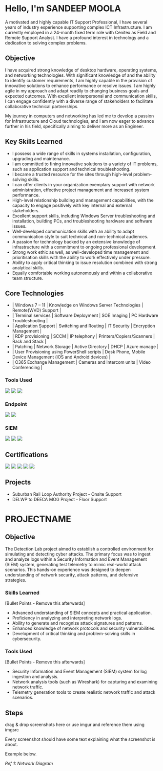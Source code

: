 # Hello, I'm SANDEEP MOOLA

A motivated and highly capable IT Support Professional, I have several years of industry experience supporting complex ICT Infrastructure. I am currently employed in a 24-month fixed term role with Cenitex as Field and Remote Support Analyst. I have a profound interest in technology and a dedication to solving complex problems.

## Objective

I have acquired strong knowledge of desktop hardware, operating systems, and networking technologies. With significant knowledge of and the ability to identify customer requirements, I am highly capable in the provision of innovative solutions to enhance performance or resolve issues. I am highly agile in my approach and adapt readily to changing business goals and expected outcomes. With excellent interpersonal and communication skills, I can engage confidently with a diverse range of stakeholders to facilitate collaborative technical partnerships.

My journey in computers and networking has led me to develop a passion for Infrastructure and Cloud technologies, and I am now eager to advance further in his field, specifically aiming to deliver more as an Engineer.

## Key Skills Learned

- I possess a wide range of skills in systems installation, configuration, upgrading and maintenance.
- I am committed to fining innovative solutions to a variety of IT problems, such as application support and technical troubleshooting.
- I became a trusted resource for the sites through high-level problem-solving skills.
- I can offer clients in your organization exemplary support with network administration, effective project management and increased system performance.
- High-level relationship building and management capabilities, with the capacity to engage positively with key internal and external stakeholders.
- Excellent support skills, including Windows Server troubleshooting and installation, building PCs, and troubleshooting hardware and software issues.
- Well-developed communication skills with an ability to adapt communication style to suit technical and non-technical audiences.
- A passion for technology backed by an extensive knowledge of infrastructure with a commitment to ongoing professional development.
- Strong work ethic as well, as well-developed time management and prioritisation skills with the ability to work effectively under pressure.
- Ability to apply critical thinking to issue resolution combined with strong analytical skills.
- Equally comfortable working autonomously and within a collaborative team structure.

## Core Technologies

- | Windows 7 – 11 | Knowledge on Windows Server Technologies | Remote(WVD) Support |
- | Terminal services | Software Deployment | SOE Imaging | PC Hardware Troubleshooting |
- | Application Support | Switching and Routing | IT Security | Encryption Management |
- | RDP provisioning | SCCM | IP telephony | Printers/Copiers/Scanners | Rack and Stack |
- | Patching | Network Storage | Active Directory | DHCP | Azure manage |
- | User Provisioning using PowerShell scripts | Desk Phone, Mobile Device Management (iOS and Android devices) |
- | O365 Exchange Management | Cameras and Intercom units | Video Conferencing |

### Tools Used
<div>
    <img src="https://img.shields.io/badge/-Genesys-1679A7?&style=for-the-badge&logo=Genesys&logoColor=white" />
    <img src="https://img.shields.io/badge/-RSA Admin Console-EF3B2D?&style=for-the-badge&logo=RSA Admin Console&logoColor=white" />
    <img src="https://img.shields.io/badge/-ServiceNow Reporting-777BB4?&style=for-the-badge&logo=ServiceNow Reporting&logoColor=white" />
</div>

### Endpoint
<div>
    <img src="https://img.shields.io/badge/-Microsoft_Defender_for_Endpoint-00A4EF?&style=for-the-badge&logo=Microsoft&logoColor=white" />
    <img src="https://img.shields.io/badge/-Velociraptor-4B275F?&style=for-the-badge&logo=Velociraptor&logoColor=white" />
</div>

### SIEM
<div>
    <img src="https://img.shields.io/badge/-Microsoft_Sentinel-0078D4?&style=for-the-badge&logo=Microsoft&logoColor=white" />
    <img src="https://img.shields.io/badge/-Splunk-000000?&style=for-the-badge&logo=Splunk&logoColor=white" />
    <img src="https://img.shields.io/badge/-Elastic-005571?&style=for-the-badge&logo=Elastic&logoColor=white" />
</div>

## Certifications
<div>
<img src="https://img.shields.io/badge/-Security%2B-FF0000?&style=for-the-badge&logo=CompTIA&logoColor=white" />
<img src="https://img.shields.io/badge/-Network%2B-007ACC?&style=for-the-badge&logo=CompTIA&logoColor=white" />
<img src="https://img.shields.io/badge/-A%2B-4D4D4D?&style=for-the-badge&logo=CompTIA&logoColor=white" />
<img src="https://img.shields.io/badge/-CDSA-006400?&style=for-the-badge&logoColor=white" />
<img src="https://img.shields.io/badge/-CCD-000080?&style=for-the-badge&logoColor=white" />
</div>

## Projects
- Suburban Rail Loop Authority Project - Onsite Support
- DELWP to DEECA MOG Project - Floor Support

# PROJECTNAME

## Objective

The Detection Lab project aimed to establish a controlled environment for simulating and detecting cyber attacks. The primary focus was to ingest and analyze logs within a Security Information and Event Management (SIEM) system, generating test telemetry to mimic real-world attack scenarios. This hands-on experience was designed to deepen understanding of network security, attack patterns, and defensive strategies.

### Skills Learned
[Bullet Points - Remove this afterwards]

- Advanced understanding of SIEM concepts and practical application.
- Proficiency in analyzing and interpreting network logs.
- Ability to generate and recognize attack signatures and patterns.
- Enhanced knowledge of network protocols and security vulnerabilities.
- Development of critical thinking and problem-solving skills in cybersecurity.

### Tools Used
[Bullet Points - Remove this afterwards]

- Security Information and Event Management (SIEM) system for log ingestion and analysis.
- Network analysis tools (such as Wireshark) for capturing and examining network traffic.
- Telemetry generation tools to create realistic network traffic and attack scenarios.

## Steps
drag & drop screenshots here or use imgur and reference them using imgsrc

Every screenshot should have some text explaining what the screenshot is about.

Example below.

*Ref 1: Network Diagram*
